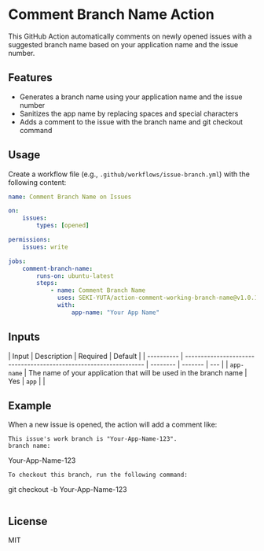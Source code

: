 # Comment Branch Name Action

This GitHub Action automatically comments on newly opened issues with a suggested branch name based on your application name and the issue number.

## Features

-   Generates a branch name using your application name and the issue number
-   Sanitizes the app name by replacing spaces and special characters
-   Adds a comment to the issue with the branch name and git checkout command

## Usage

Create a workflow file (e.g., `.github/workflows/issue-branch.yml`) with the following content:

```yaml
name: Comment Branch Name on Issues

on:
    issues:
        types: [opened]

permissions:
    issues: write

jobs:
    comment-branch-name:
        runs-on: ubuntu-latest
        steps:
            - name: Comment Branch Name
              uses: SEKI-YUTA/action-comment-working-branch-name@v1.0.1
              with:
                  app-name: "Your App Name"
```

## Inputs

| Input      | Description                                                       | Required | Default |
| ---------- | ----------------------------------------------------------------- | -------- | ------- | --- |
| `app-name` | The name of your application that will be used in the branch name | Yes      | `app`   |     |

## Example

When a new issue is opened, the action will add a comment like:

```
This issue's work branch is "Your-App-Name-123".
branch name:
```

Your-App-Name-123

```
To checkout this branch, run the following command:
```

git checkout -b Your-App-Name-123

```

```

## License

MIT
